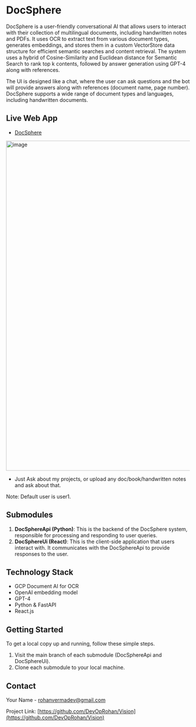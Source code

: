 # DocSphere

DocSphere is a user-friendly conversational AI that allows users to interact with their collection of multilingual documents, including handwritten notes and PDFs. It uses OCR to extract text from various document types, generates embeddings, and stores them in a custom VectorStore data structure for efficient semantic searches and content retrieval. The system uses a hybrid of Cosine-Similarity and Euclidean distance for Semantic Search to rank top k contents, followed by answer generation using GPT-4 along with references.

The UI is designed like a chat, where the user can ask questions and the bot will provide answers along with references (document name, page number). DocSphere supports a wide range of document types and languages, including handwritten documents.

## Live Web App
- [DocSphere](https://docsphere.netlify.app/)

<img width="902" alt="image" src="https://github.com/DevOpRohan/DocSphere/assets/86923317/a7cd2fdb-7136-4d93-acaf-59b73e9c8a4e">

- Just Ask about my projects, or upload any doc/book/handwritten notes and ask about that.


Note: Default user is user1.

## Submodules

1. **DocSphereApi (Python)**: This is the backend of the DocSphere system, responsible for processing and responding to user queries.
2. **DocSphereUi (React)**: This is the client-side application that users interact with. It communicates with the DocSphereApi to provide responses to the user.

## Technology Stack

- GCP Document AI for OCR
- OpenAI embedding model
- GPT-4
- Python & FastAPI
- React.js



## Getting Started

To get a local copy up and running, follow these simple steps.

1. Visit the main branch of each submodule (DocSphereApi and DocSphereUi).
2. Clone each submodule to your local machine.

## Contact

Your Name - [rohanvermadev@gmail.com](mailto:rohanvermadev@gmail.com)

Project Link: [https://github.com/DevOpRohan/Vision](https://github.com/DevOpRohan/Vision)
